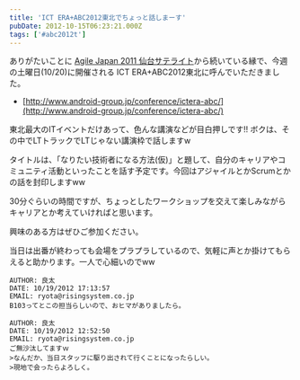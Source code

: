 ```yaml
---
title: 'ICT ERA+ABC2012東北でちょっと話しまーす'
pubDate: 2012-10-15T06:23:21.000Z
tags: ['#abc2012t']
---
```


ありがたいことに [Agile Japan 2011 仙台サテライト](http://d.hatena.ne.jp/nawoto/20110406/1302055294)から続いている縁で、今週の土曜日(10/20)に開催される ICT ERA+ABC2012東北に呼んでいただきました。

- [http://www.android-group.jp/conference/ictera-abc/](http://www.android-group.jp/conference/ictera-abc/)

東北最大のITイベントだけあって、色んな講演などが目白押しです!! ボクは、その中でLTトラックでLTじゃない講演枠で話しますw

タイトルは、「なりたい技術者になる方法(仮)」と題して、自分のキャリアやコミュニティ活動といったことを話す予定です。今回はアジャイルとかScrumとかの話を封印しますww

30分ぐらいの時間ですが、ちょっとしたワークショップを交えて楽しみながらキャリアとか考えていければと思います。

興味のある方はぜひご参加ください。

当日は出番が終わっても会場をプラプラしているので、気軽に声とか掛けてもらえると助かります。一人で心細いのでww

```comment
AUTHOR: 良太
DATE: 10/19/2012 17:13:57
EMAIL: ryota@risingsystem.co.jp
B103ってとこの担当らしいので、おヒマがありましたら。
```

```comment
AUTHOR: 良太
DATE: 10/19/2012 12:52:50
EMAIL: ryota@risingsystem.co.jp
ご無沙汰してますｗ
>なんだか、当日スタッフに駆り出されて行くことになったらしい。
>現地で会ったらよろしく。
```

